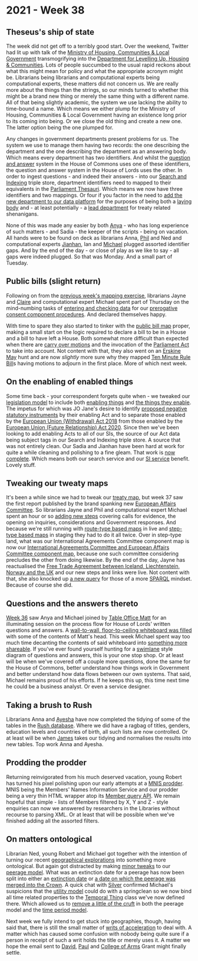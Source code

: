 # 2021 - Week 38


## Theseus's ship of state

The week did not get off to a terribly good start. Over the weekend, Twitter had lit up with talk of the [Ministry of Housing, Communities & Local Government](https://www.gov.uk/government/organisations/ministry-of-housing-communities-and-local-government) transmogrifying into the [Department for Levelling Up, Housing & Communities](https://www.gov.uk/government/organisations/department-for-levelling-up-housing-and-communities). Lots of people succumbed to the usual rapid reckons about what this might mean for policy and what the appropriate acronym might be. Librarians being librarians and computational experts being computational experts, these matters did not concern us. We are really more about the things than the strings, so our minds turned to whether this might be a brand new thing or merely the same thing with a different name. All of that being slightly academic, the system we use lacking the ability to time-bound a name. Which means we either plump for the Ministry of Housing, Communities & Local Government having an existence long prior to its coming into being. Or we close the old thing and create a new one. The latter option being the one plumped for.

Any changes in government departments present problems for us. The system we use to manage them having two records: the one describing the department and the one describing the department as an answering body. Which means every department has two identifiers. And whilst the [question and answer](https://ukparliament.github.io/ontologies/question-and-answer/question-and-answer-ontology.html) system in the House of Commons uses one of these identifiers, the question and answer system in the House of Lords uses the other. In order to ingest questions - and indeed their answers - into our [Search and Indexing](https://github.com/ukparliament/ontologies/blob/master/meta/triple-stores/search-and-indexing.pdf) triple store, department identifiers need to mapped to their equivalents in the [Parliament Thesauri](https://explore.data.parliament.uk/?endpoint=terms). Which means we now have three identifiers and two mappings. Or four if you factor in the need to [add the new department to our data platform](https://trello.com/c/Eiz5MivC/200-add-new-laying-department) for the purposes of being both a [laying body](https://ukparliament.github.io/ontologies/laying/laying-ontology.html#d4e94) and - at least potentially - a [lead department](https://ukparliament.github.io/ontologies/treaty/treaty-ontology.html#d4e243) for treaty related shenanigans.

None of this was made any easier by both [Anya](https://twitter.com/bitten_) - who has long experience of such matters - and Sadia - the keeper of the scripts - being on vacation. All hands were to be found on deck as librarians Anna, [Phil](https://twitter.com/philbgorman) and Ned and computational experts [Jianhan](https://twitter.com/jianhanzhu), Ian and [Michael](https://twitter.com/fantasticlife) plugged assorted identifier gaps. And by the end of the day - or close of play as we like to say - all gaps were indeed plugged. So that was Monday. And a small part of Tuesday.

## Public bills (slight return)

Following on from the [previous week's mapping exercise](https://ukparliament.github.io/ontologies/meta/weeknotes/2021/37/#public-bills-slight-return), librarians Jayne and [Claire](https://twitter.com/tinysprite) and computational expert Michael spent part of Thursday on the mind-numbing tasks of [entering and checking data](https://trello.com/c/w653Y9Uv/192-public-bill-migration-to-new-model-prerogorative-consents) for our [prerogative consent component procedures](https://ukparliament.github.io/ontologies/procedure/maps/#prerogative-consent). And declared themselves happy.

With time to spare they also started to tinker with the [public bill map](https://ukparliament.github.io/ontologies/procedure/maps/primary-legislation/public-bills/public-bills.pdf) proper, making a small start on the logic required to declare a bill to be in a House and a bill to have left a House. Both somewhat more difficult than expected when there are [carry over motions](https://en.wikipedia.org/wiki/Carry-over_motion) and the invocation of the [Parliament Act](https://www.legislation.gov.uk/ukpga/Geo5/1-2/13/contents) to take into account. Not content with that, they also went on an [Erskine May](https://erskinemay.parliament.uk/) hunt and are now *slightly* more sure why they mapped [Ten Minute Rule Bill](https://en.wikipedia.org/wiki/Ten_Minute_Rule)s having motions to adjourn in the first place. More of which next week.

## On the enabling of enabled things

Some time back -  your correspondent forgets quite when - we tweaked our [legislation model](https://ukparliament.github.io/ontologies/legislation/legislation-ontology.html) to include both [enabling things](https://ukparliament.github.io/ontologies/legislation/legislation-ontology.html#d4e144) and [the things they enable](https://ukparliament.github.io/ontologies/legislation/legislation-ontology.html#d4e168). The impetus for which was JO Jane's desire to identify [proposed negative statutory instruments](https://www.parliament.uk/site-information/glossary/proposed-negative-statutory-instrument/) by their enabling Act and to separate those enabled by the [European Union (Withdrawal) Act 2018](https://www.legislation.gov.uk/ukpga/2018/16/contents/enacted) from those enabled by the [European Union (Future Relationship) Act 2020](https://www.legislation.gov.uk/ukpga/2020/29/contents/enacted). Since then we've been looking to add enabling Acts to all of our SIs, the source of our Act data being subject tags in our Search and Indexing triple store. A source that was not entirely clean. Our Sadia and Jianhan have been hard at work for quite a while cleaning and polishing to a fine gleam. That work is [now complete](https://trello.com/c/R2l9kTPz/100-ds-to-fix-acts-of-parliament-in-si). Which means both our search service and our [SI service](https://statutoryinstruments.parliament.uk/) benefit. Lovely stuff.

## Tweaking our tweaty maps

It's been a while since we had to tweak our [treaty map](https://ukparliament.github.io/ontologies/procedure/maps/crag-treaties/crag-treaties.pdf), but week 37 saw the first report published by the brand spanking new [European Affairs Committee](https://committees.parliament.uk/committee/516/european-affairs-committee/). So librarians Jayne and Phil and computational expert Michael spent an hour or so [adding new steps](https://trello.com/c/YlWzKC45/137-lords-european-affairs-committee-considering-eea-treaties) covering calls for evidence, the opening on inquiries, considerations and Government responses. And because we're still running with [route-type based maps](https://ukparliament.github.io/ontologies/procedure/flowcharts/meta/design-notes/with-route-types/) in live and [step-type based maps](https://ukparliament.github.io/ontologies/procedure/flowcharts/meta/design-notes/with-step-types/) in staging they had to do it all twice. Over in step-type land, what was our International Agreements Committee component map is now our [International Agreements Committee and European Affairs Committee component map](https://ukparliament.github.io/ontologies/procedure/maps/crag-treaties/components/iac+eac/iac+eac.pdf), because one such committee considering precludes the other from doing likewise. By the end of the day, Jayne has reactualised the [Free Trade Agreement between Iceland, Liechtenstein, Norway and the UK](https://treaties.parliament.uk/treaty/W4WjmX0D/CP-496/) and our new steps and links were live. Not content with that, she also knocked up [a new query](https://ukparliament.github.io/ontologies/procedure/meta/queries/instrument-types/treaties/#lords-committees) for those of a more [SPARQL](https://en.wikipedia.org/wiki/SPARQL) mindset. Because of course she did.

## Questions and the answers thereto

[Week 36](https://ukparliament.github.io/ontologies/meta/weeknotes/2021/37/#mapping-written-questions-and-answers) saw Anya and Michael joined by [Table Office Matt](https://twitter.com/MattKorris) for an illuminating session on the process flow for House of Lords' written questions and answers. A [wall-to-wall, floor-to-ceiling whiteboard was filled](https://twitter.com/fantasticlife/status/1438475219283349504) with some of the contents of Matt's head. This week Michael spent way too much time decanting the contents of said whiteboard into [something more shareable](https://github.com/ukparliament/ontologies/blob/master/question-and-answer/workflows/lords/flow.pdf). If you've ever found yourself hunting for a [swimlane](https://en.wikipedia.org/wiki/Swim_lane) style diagram of questions and answers, this is your one stop shop. Or at least will be when we've covered off a couple more questions, done the same for the House of Commons, better understand how things work in Government and better understand how data flows between our own systems. That said, Michael remains proud of his efforts. If he keeps this up, this time next time he could be a business analyst. Or even a service designer.

## Taking a brush to Rush

Librarians Anna and [Ayesha](https://twitter.com/askalibrarylady) have now completed the tidying of some of the tables in the [Rush database](https://membersafter1832.historyofparliamentonline.org/). Where we did have a ragbag of titles, genders, education levels and countries of birth, all such lists are now controlled. Or at least will be when [James](https://twitter.com/jamesjefferies) takes our tidying and normalises the results into new tables. Top work Anna and Ayesha.

## Prodding the prodder

Returning reinvigorated from his much deserved vacation, young Robert has turned his pixel polishing upon our early attempts at a [MNIS prodder](https://mnis-prodder.herokuapp.com/). MNIS being the Members' Names Information Service and our prodder being a very thin HTML wrapper atop its [Member query API](https://data.parliament.uk/membersdataplatform/memberquery.aspx). We remain hopeful that simple - lists of Members filtered by X, Y and Z - style enquiries can now we answered by researchers in the Libraries without recourse to parsing XML. Or at least that will be possible when we've finished adding all the assorted filters.

## On matters ontological

Librarian Ned, young Robert and Michael got together with the intention of turning our recent [geographical explorations](https://github.com/ukparliament/ontologies/blob/master/meta/relational/geographies/geographies.pdf) into something more ontological. But again got distracted by making [minor tweaks](https://trello.com/c/oVJKdol5/202-peerage-model-update) to our [peerage model](https://ukparliament.github.io/ontologies/peerage/peerage-ontology.html). What was an extinction date for a peerage has now been split into either an [extinction date](https://ukparliament.github.io/ontologies/peerage/peerage-ontology.html#d4e705) or [a date on which the peerage was merged into the Crown](https://ukparliament.github.io/ontologies/peerage/peerage-ontology.html#d4e720). A quick chat with [Silver](https://twitter.com/silveroliver) confirmed Michael's suspicions that the [utility model](https://ukparliament.github.io/ontologies/utility/utility-ontology.html) could do with a springclean so we now bind all time related properties to the [Temporal Thing](https://ukparliament.github.io/ontologies/utility/utility-ontology.html#d4e72) class we've now defined there. Which allowed us to [remove a little of the cruft](https://trello.com/c/Z8aFwO2R/204-decanting-temporal-thing-properties-to-utility-model) in both the peerage model and the [time period model](https://ukparliament.github.io/ontologies/time-period/time-period-ontology.html).

Next week we fully intend to get stuck into geographies, though, having said that, there is still the small matter of [writs of acceleration](https://en.wikipedia.org/wiki/Writ_of_acceleration) to deal with. A matter which has caused some confusion with nobody being quite sure if a person in receipt of such a writ holds the title or merely uses it. A matter we hope the email sent to [David](https://twitter.com/clerkly), [Paul](https://twitter.com/pseaward1) and [College of Arms](https://www.college-of-arms.gov.uk/) Grant might finally settle.

